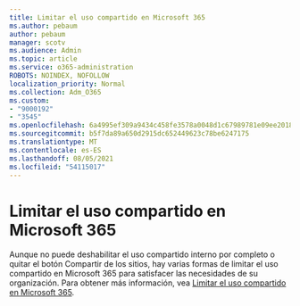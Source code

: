 ```yaml
---
title: Limitar el uso compartido en Microsoft 365
ms.author: pebaum
author: pebaum
manager: scotv
ms.audience: Admin
ms.topic: article
ms.service: o365-administration
ROBOTS: NOINDEX, NOFOLLOW
localization_priority: Normal
ms.collection: Adm_O365
ms.custom:
- "9000192"
- "3545"
ms.openlocfilehash: 6a4995ef309a9434c458fe3578a0048d1c67989781e09ee2018fda867c0b69f5
ms.sourcegitcommit: b5f7da89a650d2915dc652449623c78be6247175
ms.translationtype: MT
ms.contentlocale: es-ES
ms.lasthandoff: 08/05/2021
ms.locfileid: "54115017"
---
```

# <a name="limit-sharing-in-microsoft-365"></a>Limitar el uso compartido en Microsoft 365

Aunque no puede deshabilitar el uso compartido interno por completo o quitar el botón Compartir de los sitios, hay varias formas de limitar el uso compartido en Microsoft 365 para satisfacer las necesidades de su organización. Para obtener más información, vea [Limitar el uso compartido en Microsoft 365](https://docs.microsoft.com/Office365/Enterprise/microsoft-365-limit-sharing).

